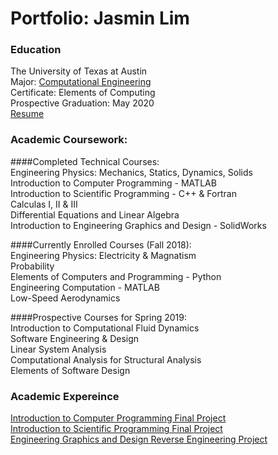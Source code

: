 # Portfolio: Jasmin Lim  

### Education  
The University of Texas at Austin  
Major: [Computational Engineering](http://www.ae.utexas.edu/undergraduate/computational-undergrad-program)  
Certificate: Elements of Computing  
Prospective Graduation: May 2020  
[Resume](/documents/Resume.pdf)    

### Academic Coursework: 

####Completed Technical Courses:  
Engineering Physics: Mechanics, Statics, Dynamics, Solids  
Introduction to Computer Programming - MATLAB   
Introduction to Scientific Programming - C++ & Fortran  
Calculas I, II & III  
Differential Equations and Linear Algebra  
Introduction to Engineering Graphics and Design - SolidWorks  

####Currently Enrolled Courses (Fall 2018):  
Engineering Physics: Electricity & Magnatism  
Probability  
Elements of Computers and Programming - Python  
Engineering Computation - MATLAB  
Low-Speed Aerodynamics  

####Prospective Courses for Spring 2019:  
Introduction to Computational Fluid Dynamics  
Software Engineering & Design  
Linear System Analysis  
Computational Analysis for Structural Analysis  
Elements of Software Design

### Academic Expereince  
[Introduction to Computer Programming Final Project](/AcademicExperience/COE301)  
[Introduction to Scientific Programming Final Project](/AcademicExperience/SDS322)  
[Engineering Graphics and Design Reverse Engineering Project](/AcademicExperience/ME302)  
